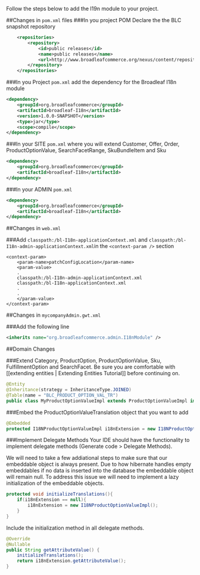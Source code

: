 Follow the steps below to add the I19n module to your project.

##Changes in `pom.xml` files 
###In you project POM Declare the the BLC snapshot repository

```xml
	<repositories>
		<repository>
			<id>public releases</id>
			<name>public releases</name>
			<url>http://www.broadleafcommerce.org/nexus/content/repositories/snapshots/</url>
		</repository>
	</repositories>
```
	
###In you Project `pom.xml` add the dependency for the Broadleaf I18n module

```xml
<dependency>
	<groupId>org.broadleafcommerce</groupId>
	<artifactId>broadleaf-I18n</artifactId>
	<version>1.0.0-SNAPSHOT</version>
	<type>jar</type>
	<scope>compile</scope>
</dependency>
```

###In your SITE `pom.xml` where you will extend  Customer, Offer, Order, ProductOptionValue, SearchFacetRange, SkuBundleItem and Sku

```xml
<dependency>
	<groupId>org.broadleafcommerce</groupId>
	<artifactId>broadleaf-I18n</artifactId>
</dependency>
```

###In your ADMIN `pom.xml`

```xml
<dependency>
	<groupId>org.broadleafcommerce</groupId>
	<artifactId>broadleaf-I18n</artifactId>
</dependency>
```

##Changes in `web.xml`

###Add `classpath:/bl-I18n-applicationContext.xml` and  `classpath:/bl-I18n-admin-applicationContext.xml`in the `<context-param />` section

```
<context-param>
	<param-name>patchConfigLocation</param-name>
	<param-value>
	.
	classpath:/bl-I18n-admin-applicationContext.xml
	classpath:/bl-I18n-applicationContext.xml
	.
	.
	</param-value>
</context-param>
```


##Changes in `mycompanyAdmin.gwt.xml`

###Add the following line

```xml
<inherits name="org.broadleafcommerce.admin.I18nModule" />
```

##Domain Changes

###Extend Category, ProductOption, ProductOptionValue, Sku, FulfillmentOption and SearchFacet.
Be sure you are comfortable with [[extending entities | Extending Entities Tutorial]] before continuing on.

```java
@Entity
@Inheritance(strategy = InheritanceType.JOINED)
@Table(name = "BLC_PRODUCT_OPTION_VAL_TR")
public class MyProductOptionValueImpl extends ProductOptionValueImpl implements I18NProductOptionValue {…}
```


###Embed the ProductOptionValueTranslation object that you want to add

```java
@Embedded
protected I18NProductOptionValueImpl i18nExtension = new I18NProductOptionValueImpl();

```

###Implement Delegate Methods 
Your IDE should have the functionality to implement delegate methods (Generate code > Delegate Methods). 

We will need to take a few addiational steps to make sure that our embeddable object is always present. Due to how hibernate handles empty embeddables if no data is inserted into the database the embeddable object will remain null. To address this issue we will need to implement a lazy initialization of the embeddable objects. 

```java
protected void initializeTranslations(){
	if(i18nExtension == null){
		i18nExtension = new I18NProductOptionValueImpl();
	}
}
```

Include the initialization method in all delegate methods.

```java
@Override
@Nullable
public String getAttributeValue() {
	initializeTranslations();
	return i18nExtension.getAttributeValue();
}
```



